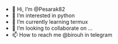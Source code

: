 - 👋 Hi, I’m @Pesarak82
- 👀 I’m interested in python
- 🌱 I’m currently learning termux
- 💞️ I’m looking to collaborate on ...
- 📫 How to reach me @birouh in telegram

<!---
Pesarak82/Pesarak82 is a ✨ special ✨ repository because its `README.md` (this file) appears on your GitHub profile.
You can click the Preview link to take a look at your changes.
--->
